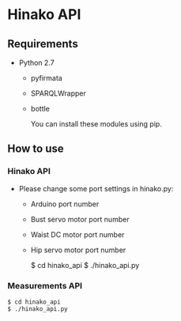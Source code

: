 # Hinako API 

## Requirements

* Python 2.7
  - pyfirmata
  - SPARQLWrapper
  - bottle

	You can install these modules using pip.

## How to use

### Hinako API

* Please change some port settings in hinako.py:
  - Arduino port number
  - Bust servo motor port number
  - Waist DC motor port number
  - Hip servo motor port number

    $ cd hinako_api
    $ ./hinako_api.py


### Measurements API

    $ cd hinako_api
    $ ./hinako_api.py

